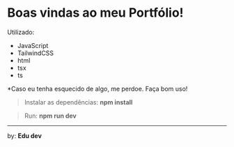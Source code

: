 # Boas vindas ao meu Portfólio! 

Utilizado: 
- JavaScript
- TailwindCSS
- html
- tsx
- ts

*Caso eu tenha esquecido de algo, me perdoe. Faça bom uso! 

> Instalar as dependências: **npm install**

> Run: **npm run dev**

---

by: **Edu dev**